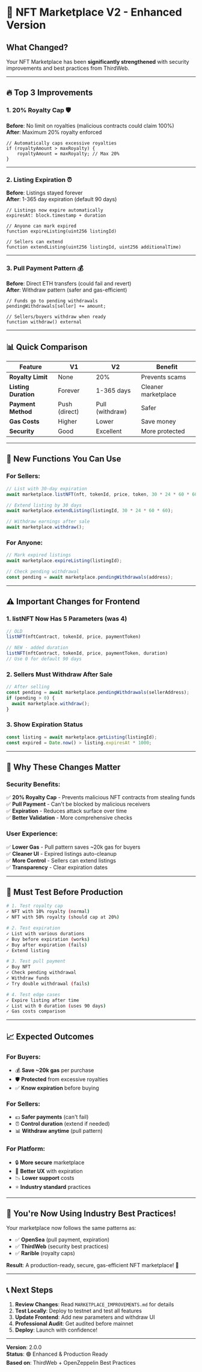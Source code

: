 # 🎯 NFT Marketplace V2 - Enhanced Version

## What Changed?

Your NFT Marketplace has been **significantly strengthened** with security improvements and best practices from ThirdWeb.

---

## 🔥 Top 3 Improvements

### 1. **20% Royalty Cap** 🛡️
**Before**: No limit on royalties (malicious contracts could claim 100%)  
**After**: Maximum 20% royalty enforced

```solidity
// Automatically caps excessive royalties
if (royaltyAmount > maxRoyalty) {
    royaltyAmount = maxRoyalty; // Max 20%
}
```

---

### 2. **Listing Expiration** ⏰
**Before**: Listings stayed forever  
**After**: 1-365 day expiration (default 90 days)

```solidity
// Listings now expire automatically
expiresAt: block.timestamp + duration

// Anyone can mark expired
function expireListing(uint256 listingId)

// Sellers can extend
function extendListing(uint256 listingId, uint256 additionalTime)
```

---

### 3. **Pull Payment Pattern** 💰
**Before**: Direct ETH transfers (could fail and revert)  
**After**: Withdraw pattern (safer and gas-efficient)

```solidity
// Funds go to pending withdrawals
pendingWithdrawals[seller] += amount;

// Sellers/buyers withdraw when ready
function withdraw() external
```

---

## 📊 Quick Comparison

| Feature | V1 | V2 | Benefit |
|---------|----|----|---------|
| **Royalty Limit** | None | 20% | Prevents scams |
| **Listing Duration** | Forever | 1-365 days | Cleaner marketplace |
| **Payment Method** | Push (direct) | Pull (withdraw) | Safer |
| **Gas Costs** | Higher | Lower | Save money |
| **Security** | Good | Excellent | More protected |

---

## 🚀 New Functions You Can Use

### For Sellers:
```javascript
// List with 30-day expiration
await marketplace.listNFT(nft, tokenId, price, token, 30 * 24 * 60 * 60);

// Extend listing by 30 days
await marketplace.extendListing(listingId, 30 * 24 * 60 * 60);

// Withdraw earnings after sale
await marketplace.withdraw();
```

### For Anyone:
```javascript
// Mark expired listings
await marketplace.expireListing(listingId);

// Check pending withdrawal
const pending = await marketplace.pendingWithdrawals(address);
```

---

## ⚠️ Important Changes for Frontend

### 1. listNFT Now Has 5 Parameters (was 4)
```typescript
// OLD
listNFT(nftContract, tokenId, price, paymentToken)

// NEW - added duration
listNFT(nftContract, tokenId, price, paymentToken, duration)
// Use 0 for default 90 days
```

### 2. Sellers Must Withdraw After Sale
```typescript
// After selling
const pending = await marketplace.pendingWithdrawals(sellerAddress);
if (pending > 0) {
  await marketplace.withdraw();
}
```

### 3. Show Expiration Status
```typescript
const listing = await marketplace.getListing(listingId);
const expired = Date.now() > listing.expiresAt * 1000;
```

---

## 🎯 Why These Changes Matter

### Security Benefits:
✅ **20% Royalty Cap** - Prevents malicious NFT contracts from stealing funds  
✅ **Pull Payment** - Can't be blocked by malicious receivers  
✅ **Expiration** - Reduces attack surface over time  
✅ **Better Validation** - More comprehensive checks  

### User Experience:
✅ **Lower Gas** - Pull pattern saves ~20k gas for buyers  
✅ **Cleaner UI** - Expired listings auto-cleanup  
✅ **More Control** - Sellers can extend listings  
✅ **Transparency** - Clear expiration dates  

---

## 🧪 Must Test Before Production

```bash
# 1. Test royalty cap
✓ NFT with 10% royalty (normal)
✓ NFT with 50% royalty (should cap at 20%)

# 2. Test expiration
✓ List with various durations
✓ Buy before expiration (works)
✓ Buy after expiration (fails)
✓ Extend listing

# 3. Test pull payment
✓ Buy NFT
✓ Check pending withdrawal
✓ Withdraw funds
✓ Try double withdrawal (fails)

# 4. Test edge cases
✓ Expire listing after time
✓ List with 0 duration (uses 90 days)
✓ Gas costs comparison
```

---

## 📈 Expected Outcomes

### For Buyers:
- 💰 **Save ~20k gas** per purchase
- 🛡️ **Protected** from excessive royalties
- ✅ **Know expiration** before buying

### For Sellers:
- 💵 **Safer payments** (can't fail)
- ⏰ **Control duration** (extend if needed)
- 📊 **Withdraw anytime** (pull pattern)

### For Platform:
- 🔒 **More secure** marketplace
- 🎯 **Better UX** with expiration
- 📉 **Lower support** costs
- ⭐ **Industry standard** practices

---

## 🎉 You're Now Using Industry Best Practices!

Your marketplace now follows the same patterns as:
- ✅ **OpenSea** (pull payment, expiration)
- ✅ **ThirdWeb** (security best practices)
- ✅ **Rarible** (royalty caps)

**Result**: A production-ready, secure, gas-efficient NFT marketplace! 🚀

---

## 📞 Next Steps

1. **Review Changes**: Read `MARKETPLACE_IMPROVEMENTS.md` for details
2. **Test Locally**: Deploy to testnet and test all features
3. **Update Frontend**: Add new parameters and withdraw UI
4. **Professional Audit**: Get audited before mainnet
5. **Deploy**: Launch with confidence!

---

**Version**: 2.0.0  
**Status**: 🟢 Enhanced & Production Ready  
**Based on**: ThirdWeb + OpenZeppelin Best Practices
